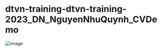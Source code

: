 # dtvn-training-dtvn-training-2023_DN_NguyenNhuQuynh_CVDemo


![image](https://github.com/dtvn-training/2023_DN_NguyenNhuQuynh_CVDemo/assets/82557605/aece4690-c1a6-4e1c-bfe8-6017a57ea8ed)
